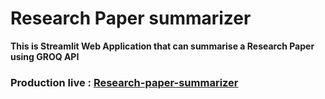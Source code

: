 # Research Paper summarizer

**This is Streamlit Web Application that can summarise a Research Paper using GROQ API**

### Production live : [Research-paper-summarizer](https://research-paper-summarizer.streamlit.app/)
